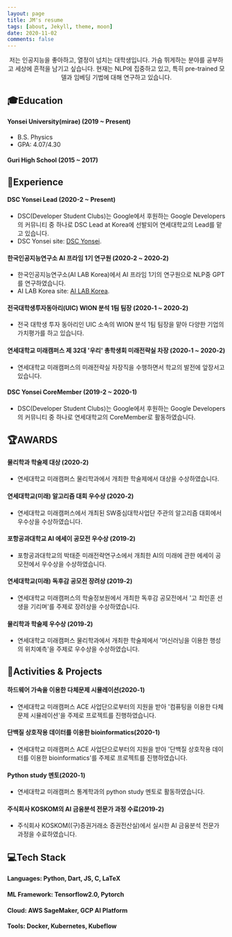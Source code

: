 ```yaml
---
layout: page
title: JM's resume
tags: [about, Jekyll, theme, moon]
date: 2020-11-02
comments: false
---
```

<center>저는 인공지능을 좋아하고, 열정이 넘치는 대학생입니다. 가슴 뛰게하는 분야를 공부하고 세상에 흔적을 남기고 싶습니다. 현재는 NLP에 집중하고 있고, 특히 pre-trained 모델과 임베딩 기법에 대해 연구하고 있습니다.</center>



## 🎓Education
#### Yonsei University(mirae) (2019 ~ Present)
 * B.S. Physics
 * GPA: 4.07/4.30
 
#### Guri High School (2015 ~ 2017)

## 💼Experience
#### DSC Yonsei Lead (2020-2 ~ Present)
* DSC(Developer Student Clubs)는 Google에서 후원하는 Google Developers의 커뮤니티 중 하나로 DSC Lead at Korea에 선발되어 연세대학교의 Lead를 맡고 있습니다.
* DSC Yonsei site: [DSC Yonsei](https://sites.google.com/yonsei.ac.kr/dsc-yonsei/home).

#### 한국인공지능연구소 AI 프라임 1기 연구원 (2020-2 ~ 2020-2)
* 한국인공지능연구소(AI LAB Korea)에서 AI 프라임 1기의 연구원으로 NLP중 GPT를 연구하였습니다.
* AI LAB Korea site: [AI LAB Korea](https://www.ai-lab.kr/).

#### 전국대학생투자동아리(UIC) WION 분석 1팀 팀장 (2020-1 ~ 2020-2)
* 전국 대학생 투자 동아리인 UIC 소속의 WION 분석 1팀 팀장을 맡아 다양한 기업의 가치평가를 하고 있습니다.

#### 연세대학교 미래캠퍼스 제 32대 '우리' 총학생회 미래전략실 차장 (2020-1 ~ 2020-2)
* 연세대학교 미래캠퍼스의 미래전략실 차장직을 수행하면서 학교의 발전에 앞장서고 있습니다.

#### DSC Yonsei CoreMember (2019-2 ~ 2020-1)
* DSC(Developer Student Clubs)는 Google에서 후원하는 Google Developers의 커뮤니티 중 하나로 연세대학교의 CoreMember로 활동하였습니다.


## 🏆AWARDS
#### 물리학과 학술제 대상 (2020-2)
* 연세대학교 미래캠퍼스 물리학과에서 개최한 학술제에서 대상을 수상하였습니다.

#### 연세대학교(미래) 알고리즘 대회 우수상 (2020-2)
* 연세대학교 미래캠퍼스에서 개최된 SW중심대학사업단 주관의 알고리즘 대회에서 우수상을 수상하였습니다.

#### 포항공과대학교 AI 에세이 공모전 우수상 (2019-2)
* 포항공과대학교의 박태준 미래전략연구소에서 개최한 AI의 미래에 관한 에세이 공모전에서 우수상을 수상하였습니다.

#### 연세대학교(미래) 독후감 공모전 장려상 (2019-2)
* 연세대학교 미래캠퍼스의 학술정보원에서 개최한 독후감 공모전에서 '고 최인훈 선생을 기리며'를 주제로 장려상을 수상하였습니다.

#### 물리학과 학술제 우수상 (2019-2)
* 연세대학교 미래캠퍼스 물리학과에서 개최한 학술제에서 '머신러닝을 이용한 행성의 위치예측'을 주제로 우수상을 수상하였습니다.

## 🚀Activities & Projects
#### 하드웨어 가속을 이용한 다체문제 시뮬레이션(2020-1)
* 연세대학교 미래캠퍼스 ACE 사업단으로부터의 지원을 받아 '컴퓨팅을 이용한 다체문제 시뮬레이션'을 주제로 프로젝트를 진행하였습니다.

#### 단백질 상호작용 데이터를 이용한 bioinformatics(2020-1)
* 연세대학교 미래캠퍼스 ACE 사업단으로부터의 지원을 받아 '단백질 상호작용 데이터를 이용한 bioinformatics'를 주제로 프로젝트를 진행하였습니다.

#### Python study 멘토(2020-1)
* 연세대학교 미래캠퍼스 통계학과의 python study 멘토로 활동하였습니다.

#### 주식회사 KOSKOM의 AI 금융분석 전문가 과정 수료(2019-2)
* 주식회사 KOSKOM((구)증권거래소 증권전산실)에서 실시한 AI 금융분석 전문가 과정을 수료하였습니다.

## 💻Tech Stack
#### Languages: Python, Dart, JS, C, LaTeX
#### ML Framework: Tensorflow2.0, Pytorch
#### Cloud: AWS SageMaker, GCP AI Platform
#### Tools: Docker, Kubernetes, Kubeflow
